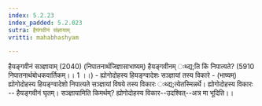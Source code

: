 ```yaml
---
index: 5.2.23
index_padded: 5.2.023
sutra: हैयंगवीनं संज्ञायाम्
vritti: mahabhashyam

---
```

 हैयङ्गवीनं सञ्ज्ञायाम् (2040) (निपातनार्थजिज्ञासाभाष्यम्) हैयङ्गवीनम् ःथ्द्य;ति किं निपात्यते? (5910 निपातनार्थबोधकवार्तिकम्।। 1 ।।) - ह्योगोदोहस्य हियङ्ग्वादेशः सञ्ज्ञायां तस्य विकारे - (भाष्यम्) ह्योगोदोहस्य हियङ्ग्वादेशो निपात्यते सञ्ज्ञायां विषये तस्य विकारः ःथ्द्य;त्येतस्मिन्नर्थे। ह्योगोदोहस्य विकारः -- हैयङ्गवीनं घृतम्। सञ्ज्ञायामिति किमर्थम्? ह्योगोदोहस्य विकार--उदश्वित्--अत्र मा भूदिति।। 